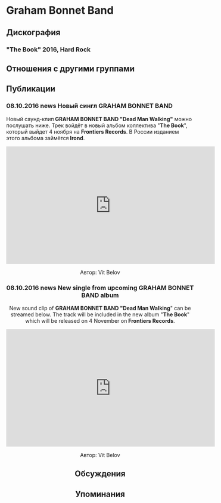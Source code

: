 # Graham Bonnet Band



## Дискография

### "The Book" 2016, Hard Rock




## Отношения с другими группами


## Публикации

### 08.10.2016 news Новый сингл GRAHAM BONNET BAND

<p>Новый саунд-клип<strong> GRAHAM BONNET BAND "Dead Man Walking"</strong> можно послушать ниже. Трек войдёт в новый альбом коллектива "<strong>The Book</strong>", который выйдет 4 ноября на <strong>Frontiers Records</strong>. В России изданием этого альбома займётся<strong> Irond</strong>.</p><p><center><iframe width="560" height="315" src="https://www.youtube.com/embed/v-TcBt5ciwU" frameborder="0" allowfullscreen></iframe></p>
Автор: Vit Belov

### 08.10.2016 news New single from upcoming GRAHAM BONNET BAND album

<p>New sound clip of <strong>GRAHAM BONNET BAND "Dead Man Walking</strong>" can be streamed below. The track will be included in the new album "<strong>The Book</strong>" which will be released on 4 November on<strong> Frontiers Records</strong>.</p><p><center><iframe width="560" height="315" src="https://www.youtube.com/embed/v-TcBt5ciwU" frameborder="0" allowfullscreen></iframe></p>
Автор: Vit Belov


## Обсуждения


## Упоминания

